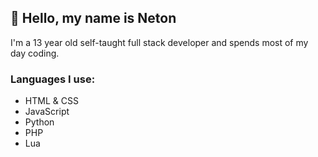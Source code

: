 ## 👋 Hello, my name is Neton

I'm a 13 year old self-taught full stack developer and spends most of my day coding.

### Languages I use:
- HTML & CSS
- JavaScript
- Python
- PHP
- Lua
